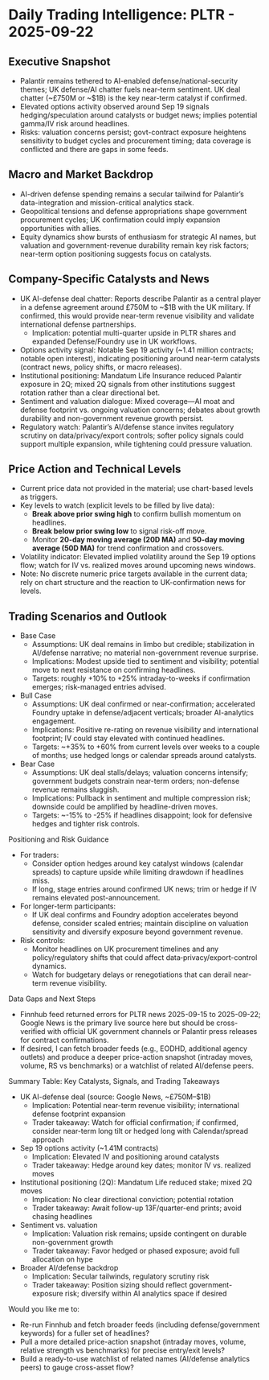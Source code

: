# Daily Trading Intelligence: PLTR - 2025-09-22

## Executive Snapshot
- Palantir remains tethered to AI-enabled defense/national-security themes; UK defense/AI chatter fuels near-term sentiment. UK deal chatter (~£750M or ~$1B) is the key near-term catalyst if confirmed.
- Elevated options activity observed around Sep 19 signals hedging/speculation around catalysts or budget news; implies potential gamma/IV risk around headlines.
- Risks: valuation concerns persist; govt-contract exposure heightens sensitivity to budget cycles and procurement timing; data coverage is conflicted and there are gaps in some feeds.

## Macro and Market Backdrop
- AI-driven defense spending remains a secular tailwind for Palantir’s data-integration and mission-critical analytics stack.
- Geopolitical tensions and defense appropriations shape government procurement cycles; UK confirmation could imply expansion opportunities with allies.
- Equity dynamics show bursts of enthusiasm for strategic AI names, but valuation and government-revenue durability remain key risk factors; near-term option positioning suggests focus on catalysts.

## Company-Specific Catalysts and News
- UK AI-defense deal chatter: Reports describe Palantir as a central player in a defense agreement around £750M to ~$1B with the UK military. If confirmed, this would provide near-term revenue visibility and validate international defense partnerships.
  - Implication: potential multi-quarter upside in PLTR shares and expanded Defense/Foundry use in UK workflows.
- Options activity signal: Notable Sep 19 activity (~1.41 million contracts; notable open interest), indicating positioning around near-term catalysts (contract news, policy shifts, or macro releases).
- Institutional positioning: Mandatum Life Insurance reduced Palantir exposure in 2Q; mixed 2Q signals from other institutions suggest rotation rather than a clear directional bet.
- Sentiment and valuation dialogue: Mixed coverage—AI moat and defense footprint vs. ongoing valuation concerns; debates about growth durability and non-government revenue growth persist.
- Regulatory watch: Palantir’s AI/defense stance invites regulatory scrutiny on data/privacy/export controls; softer policy signals could support multiple expansion, while tightening could pressure valuation.

## Price Action and Technical Levels
- Current price data not provided in the material; use chart-based levels as triggers.
- Key levels to watch (explicit levels to be filled by live data):
  - **Break above prior swing high** to confirm bullish momentum on headlines.
  - **Break below prior swing low** to signal risk-off move.
  - Monitor **20-day moving average (20D MA)** and **50-day moving average (50D MA)** for trend confirmation and crossovers.
- Volatility indicator: Elevated implied volatility around the Sep 19 options flow; watch for IV vs. realized moves around upcoming news windows.
- Note: No discrete numeric price targets available in the current data; rely on chart structure and the reaction to UK-confirmation news for levels.

## Trading Scenarios and Outlook
- Base Case
  - Assumptions: UK deal remains in limbo but credible; stabilization in AI/defense narrative; no material non-government revenue surprise.
  - Implications: Modest upside tied to sentiment and visibility; potential move to next resistance on confirming headlines.
  - Targets: roughly +10% to +25% intraday-to-weeks if confirmation emerges; risk-managed entries advised.
- Bull Case
  - Assumptions: UK deal confirmed or near-confirmation; accelerated Foundry uptake in defense/adjacent verticals; broader AI-analytics engagement.
  - Implications: Positive re-rating on revenue visibility and international footprint; IV could stay elevated with continued headlines.
  - Targets: ~+35% to +60% from current levels over weeks to a couple of months; use hedged longs or calendar spreads around catalysts.
- Bear Case
  - Assumptions: UK deal stalls/delays; valuation concerns intensify; government budgets constrain near-term orders; non-defense revenue remains sluggish.
  - Implications: Pullback in sentiment and multiple compression risk; downside could be amplified by headline-driven moves.
  - Targets: ~-15% to -25% if headlines disappoint; look for defensive hedges and tighter risk controls.

Positioning and Risk Guidance
- For traders:
  - Consider option hedges around key catalyst windows (calendar spreads) to capture upside while limiting drawdown if headlines miss.
  - If long, stage entries around confirmed UK news; trim or hedge if IV remains elevated post-announcement.
- For longer-term participants:
  - If UK deal confirms and Foundry adoption accelerates beyond defense, consider scaled entries; maintain discipline on valuation sensitivity and diversify exposure beyond government revenue.
- Risk controls:
  - Monitor headlines on UK procurement timelines and any policy/regulatory shifts that could affect data‑privacy/export-control dynamics.
  - Watch for budgetary delays or renegotiations that can derail near-term revenue visibility.

Data Gaps and Next Steps
- Finnhub feed returned errors for PLTR news 2025-09-15 to 2025-09-22; Google News is the primary live source here but should be cross-verified with official UK government channels or Palantir press releases for contract confirmations.
- If desired, I can fetch broader feeds (e.g., EODHD, additional agency outlets) and produce a deeper price-action snapshot (intraday moves, volume, RS vs benchmarks) or a watchlist of related AI/defense peers.

Summary Table: Key Catalysts, Signals, and Trading Takeaways
- UK AI-defense deal (source: Google News, ~£750M–$1B)
  - Implication: Potential near-term revenue visibility; international defense footprint expansion
  - Trader takeaway: Watch for official confirmation; if confirmed, consider near-term long tilt or hedged long with	Calendar/spread approach
- Sep 19 options activity (~1.41M contracts)
  - Implication: Elevated IV and positioning around catalysts
  - Trader takeaway: Hedge around key dates; monitor IV vs. realized moves
- Institutional positioning (2Q): Mandatum Life reduced stake; mixed 2Q moves
  - Implication: No clear directional conviction; potential rotation
  - Trader takeaway: Await follow-up 13F/quarter-end prints; avoid chasing headlines
- Sentiment vs. valuation
  - Implication: Valuation risk remains; upside contingent on durable non-government growth
  - Trader takeaway: Favor hedged or phased exposure; avoid full allocation on hype
- Broader AI/defense backdrop
  - Implication: Secular tailwinds, regulatory scrutiny risk
  - Trader takeaway: Position sizing should reflect government-exposure risk; diversify within AI analytics space if desired

Would you like me to:
- Re-run Finnhub and fetch broader feeds (including defense/government keywords) for a fuller set of headlines?
- Pull a more detailed price-action snapshot (intraday moves, volume, relative strength vs benchmarks) for precise entry/exit levels?
- Build a ready-to-use watchlist of related names (AI/defense analytics peers) to gauge cross-asset flow?